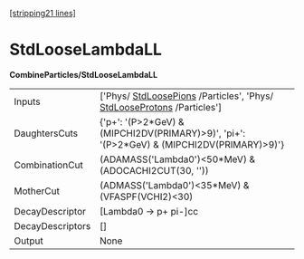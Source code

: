 [[stripping21 lines]](./stripping21-commonparticles)

# StdLooseLambdaLL

**CombineParticles/StdLooseLambdaLL**

|                  |                                                                                                                                          |
|------------------|------------------------------------------------------------------------------------------------------------------------------------------|
| Inputs           | ['Phys/ [StdLoosePions](./stripping21-stdloosepions) /Particles', 'Phys/ [StdLooseProtons](./stripping21-stdlooseprotons) /Particles'] |
| DaughtersCuts    | {'p+': '(P\>2\*GeV) & (MIPCHI2DV(PRIMARY)\>9)', 'pi+': '(P\>2\*GeV) & (MIPCHI2DV(PRIMARY)\>9)'}                                          |
| CombinationCut   | (ADAMASS('Lambda0')\<50\*MeV) & (ADOCACHI2CUT(30, ''))                                                                                   |
| MotherCut        | (ADMASS('Lambda0')\<35\*MeV) & (VFASPF(VCHI2)\<30)                                                                                       |
| DecayDescriptor  | [Lambda0 -\> p+ pi-]cc                                                                                                                 |
| DecayDescriptors | []                                                                                                                                     |
| Output           | None                                                                                                                                     |
